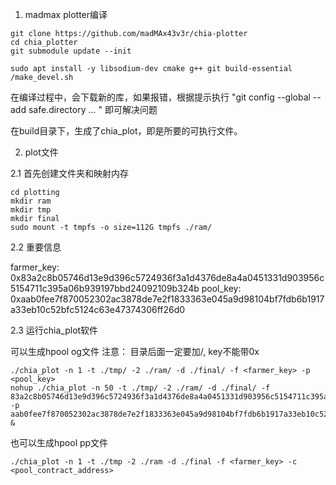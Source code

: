 
1. madmax plotter编译

```
git clone https://github.com/madMAx43v3r/chia-plotter
cd chia_plotter
git submodule update --init

sudo apt install -y libsodium-dev cmake g++ git build-essential
/make_devel.sh

```

在编译过程中，会下载新的库，如果报错，根据提示执行 "git config --global --add safe.directory ... " 即可解决问题

在build目录下，生成了chia_plot，即是所要的可执行文件。

2. plot文件

2.1 首先创建文件夹和映射内存

```
cd plotting
mkdir ram
mkdir tmp
mkdir final
sudo mount -t tmpfs -o size=112G tmpfs ./ram/
```

2.2 重要信息

farmer_key: 0x83a2c8b05746d13e9d396c5724936f3a1d4376de8a4a0451331d903956c5154711c395a06b939197bbd24092109b324b 
pool_key: 0xaab0fee7f870052302ac3878de7e2f1833363e045a9d98104bf7fdb6b1917a33eb10c52bfc5124c63e47374306ff26d0

2.3 运行chia_plot软件

可以生成hpool og文件
注意： 目录后面一定要加/, key不能带0x

```
./chia_plot -n 1 -t ./tmp/ -2 ./ram/ -d ./final/ -f <farmer_key> -p <pool_key>
nohup ./chia_plot -n 50 -t ./tmp/ -2 ./ram/ -d ./final/ -f 83a2c8b05746d13e9d396c5724936f3a1d4376de8a4a0451331d903956c5154711c395a06b939197bbd24092109b324b -p aab0fee7f870052302ac3878de7e2f1833363e045a9d98104bf7fdb6b1917a33eb10c52bfc5124c63e47374306ff26d0 &
```

也可以生成hpool pp文件

```
./chia_plot -n 1 -t ./tmp -2 ./ram -d ./final -f <farmer_key> -c <pool_contract_address>
```




